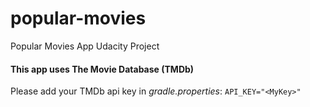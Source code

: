 # popular-movies
Popular Movies App Udacity Project

#### This app uses The Movie Database (TMDb)

Please add your TMDb api key in _gradle.properties_: `API_KEY="<MyKey>"`
